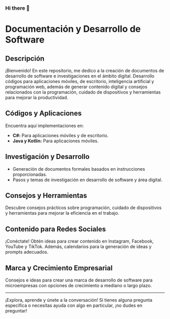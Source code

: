 ### Hi there 👋

# Documentación y Desarrollo de Software

## Descripción
¡Bienvenido! En este repositorio, me dedico a la creación de documentos de desarrollo de software e investigaciones en el ámbito digital. Desarrollo códigos para aplicaciones móviles, de escritorio, inteligencia artificial y programación web, además de generar contenido digital y consejos relacionados con la programación, cuidado de dispositivos y herramientas para mejorar la productividad.

## Códigos y Aplicaciones
Encuentra aquí implementaciones en:
- **C#:** Para aplicaciones móviles y de escritorio.
- **Java y Kotlin:** Para aplicaciones móviles.

## Investigación y Desarrollo
- Generación de documentos formales basados en instrucciones proporcionadas.
- Pasos y temas de investigación en desarrollo de software y área digital.

## Consejos y Herramientas
Descubre consejos prácticos sobre programación, cuidado de dispositivos y herramientas para mejorar la eficiencia en el trabajo.

## Contenido para Redes Sociales
¡Conéctate! Obtén ideas para crear contenido en Instagram, Facebook, YouTube y TikTok. Además, calendarios para la generación de ideas y prompts adecuados.

## Marca y Crecimiento Empresarial
Consejos e ideas para crear una marca de desarrollo de software para microempresas con opciones de crecimiento a mediano o largo plazo.

---
¡Explora, aprende y únete a la conversación! Si tienes alguna pregunta específica o necesitas ayuda con algo en particular, ¡no dudes en preguntar!
